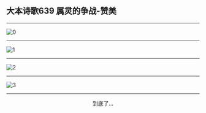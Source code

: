 
## 大本诗歌639 属灵的争战-赞美
        
<div id="aplayer0"></div>

---

<img alt="0" data-original="https://cdn.jsdelivr.net/gh/k34869/shi/data/d0639/0">

---

<img alt="1" data-original="https://cdn.jsdelivr.net/gh/k34869/shi/data/d0639/1">

---

<img alt="2" data-original="https://cdn.jsdelivr.net/gh/k34869/shi/data/d0639/2">

---

<img alt="3" data-original="https://cdn.jsdelivr.net/gh/k34869/shi/data/d0639/3">

---

<p style="text-align: center">到底了...</p>

<script src="/js/dist-view.js"></script>

<script>
MAIN.id = 'd0639';
        
const ap0 = new APlayer({
    container: document.getElementById('aplayer0'),
    volume: 1,
    loop: 'none',
    preload: 'none',
    audio: [{
        name: '大本诗歌639.mp3',
        artist: '大本诗歌',
        url: 'https://res.wx.qq.com/voice/getvoice?mediaid=MzI0NTk3MDM5M18yMjQ3NDk1NjUx',
        cover: '/favicon'
    }]
});
</script>
